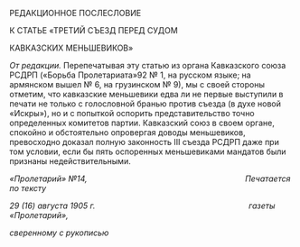 РЕДАКЦИОННОЕ ПОСЛЕСЛОВИЕ

К СТАТЬЕ «ТРЕТИЙ СЪЕЗД ПЕРЕД СУДОМ

КАВКАЗСКИХ МЕНЬШЕВИКОВ»

_От редакции._ Перепечатывая эту статью из органа Кавказского союза РСДРП («Борьба Пролетариата»92 № 1, на русском языке; на армянском вышел № 6, на грузин­ском № 9), мы с своей стороны отметим, что кавказские меньшевики едва ли не первые выступили в печати не только с голословной бранью против съезда (в духе новой «Ис­кры»), но и с попыткой оспорить представительство точно определенных комитетов партии. Кавказский союз в своем органе, спокойно и обстоятельно опровергая доводы меньшевиков, превосходно доказал полную законность III съезда РСДРП даже при том условии, если бы пять оспоренных меньшевиками мандатов были признаны недействи­тельными.

_«Пролетарий» №14,                                                                       Печатается по тексту_

_29 (16) августа 1905 г.                                                                     газеты «Пролетарий»,_

_сверенному с рукописью_